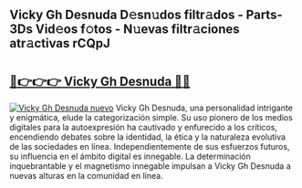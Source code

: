## Vicky Gh Desnuda D𝚎sn𝚞dos filtr𝚊dos - Parts-3Ds Vid𝚎os f𝚘tos - N𝚞evas filtr𝚊ciones atr𝚊ctivas rCQpJ

# <h2><a href="http://mb61zo7.tromn.icu/?c=Vicky+Gh+Desnuda">🔗👉👉👉 Vicky Gh Desnuda 🔗🔗</a></h2>

[![Vicky Gh Desnuda nuevo](https://i.imgur.com/pEAQMta.gif)](http://mb61zo7.tromn.icu/?c=Vicky+Gh+Desnuda)
Vicky Gh Desnuda, una personalidad intrigante y enigmática, elude la categorización simple. Su uso pionero de los medios digitales para la autoexpresión ha cautivado y enfurecido a los críticos, encendiendo debates sobre la identidad, la ética y la naturaleza evolutiva de las sociedades en línea. Independientemente de sus esfuerzos futuros, su influencia en el ámbito digital es innegable. La determinación inquebrantable y el magnetismo innegable impulsan a Vicky Gh Desnuda a nuevas alturas en la comunidad en línea.
